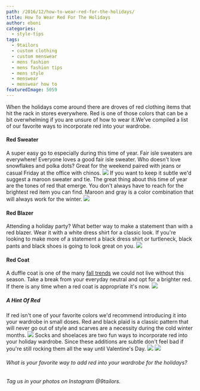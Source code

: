 ```yaml
---
path: /2016/12/how-to-wear-red-for-the-holidays/
title: How To Wear Red For The Holidays
author: eboni
categories: 
  - style-tips
tags: 
  - 9tailors
  - custom clothing
  - custom menswear
  - mens fashion
  - mens fashion tips
  - mens style
  - menswear
  - menswear how to
featuredImage: 5059
---
```

When the holidays come around there are droves of red clothing items that hit the rack in stores everywhere. Red is one of those colors that can be a bit overwhelming if you are unsure of how to wear it.We’ve compiled a list of our favorite ways to incorporate red into your wardrobe.

#### **Red Sweater**

A super easy go to especially during this time of year. Fair isle sweaters are everywhere! Everyone loves a good fair isle sweater. Who doesn't love snowflakes and polka dots? Great for the weekend paired with jeans or casual Friday at the office with chinos. ![](https://s-media-cache-ak0.pinimg.com/564x/5d/03/1b/5d031bb31f197a7f24dba075474e9c8c.jpg) If you want to keep it subtle we'd suggest a maroon sweater and tie. The great thing about this time of year are the tones of red that emerge. You don't always have to reach for the brightest red item you can find. Maroon and gray is a color combination that will always work for the winter. ![](https://s-media-cache-ak0.pinimg.com/564x/dd/c9/d5/ddc9d58d685f31e5e24ccf1778b5e488.jpg)

#### **Red Blazer**

Attending a holiday party? What better way to make a statement than with a red blazer. Wear it with a white dress shirt for a classic look. If you're looking to make more of a statement a black dress shirt or turtleneck, black pants and black shoes is going to look great on you. ![](https://s-media-cache-ak0.pinimg.com/564x/b3/4d/04/b34d0432a138bdd14eb301a04e6da490.jpg)

#### **Red Coat**

A duffle coat is one of the many [fall trends](http://blog.9tailors.com/2016/09/4-fall-trends-you-need-in-your-wardrobe-right-now/) we could not live without this season. Take a break from your everyday neutral and opt for a brighter red. If there is any time when a red coat is appropriate it's now. ![](https://s-media-cache-ak0.pinimg.com/564x/06/7a/04/067a04f7cc2d95d0245e26fe6a8fd867.jpg)

##### **A Hint Of Red**

If red isn't one of your favorite colors we'd recommend introducing it into your wardrobe in small doses. Red and black plaid is a classic pattern that will never go out of style and scarves are a necessity during the cold winter months. ![](https://s-media-cache-ak0.pinimg.com/564x/0b/aa/c6/0baac60640b70ba0af7b827d32ae3716.jpg) Socks and shoelaces are two fun ways to incorporate red into your holiday wardrobe. Since these additions are subtle don't feel bad if you're still rocking them all the way until Valentine's Day. ![](https://s-media-cache-ak0.pinimg.com/564x/27/48/e0/2748e0f83879d8e1692df3d8ea91c6d3.jpg) ![](https://s-media-cache-ak0.pinimg.com/originals/cf/0c/19/cf0c19f41ef83961a3f0e0e62b86011c.jpg)

###### What is your favorite way to add red into your wardrobe for the holidays?

_Tag us in your photos on Instagram @9tailors._